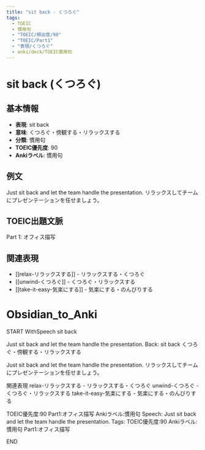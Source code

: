 ```yaml
---
title: "sit back - くつろぐ"
tags:
  - TOEIC
  - 慣用句
  - "TOEIC/頻出度/90"
  - "TOEIC/Part1"
  - "表現/くつろぐ"
  - anki/deck/TOEIC慣用句
---
```


# sit back (くつろぐ)

## 基本情報
- **表現**: sit back
- **意味**: くつろぐ・傍観する・リラックスする
- **分類**: 慣用句
- **TOEIC優先度**: 90
- **Ankiラベル**: 慣用句

## 例文
Just sit back and let the team handle the presentation.
リラックスしてチームにプレゼンテーションを任せましょう。

## TOEIC出題文脈
Part 1: オフィス描写

## 関連表現
- [[relax-リラックスする]] - リラックスする・くつろぐ
- [[unwind-くつろぐ]] - くつろぐ・リラックスする
- [[take-it-easy-気楽にする]] - 気楽にする・のんびりする

# Obsidian_to_Anki
START
WithSpeech
sit back

Just sit back and let the team handle the presentation.
Back: 
sit back
くつろぐ・傍観する・リラックスする

Just sit back and let the team handle the presentation.
リラックスしてチームにプレゼンテーションを任せましょう。

関連表現
relax-リラックスする - リラックスする・くつろぐ
unwind-くつろぐ - くつろぐ・リラックスする
take-it-easy-気楽にする - 気楽にする・のんびりする

TOEIC優先度:90
Part1:オフィス描写
Ankiラベル:慣用句
Speech: Just sit back and let the team handle the presentation.
Tags: TOEIC優先度:90 Ankiラベル:慣用句 Part1:オフィス描写
<!--ID: 1750496452347-->
END
